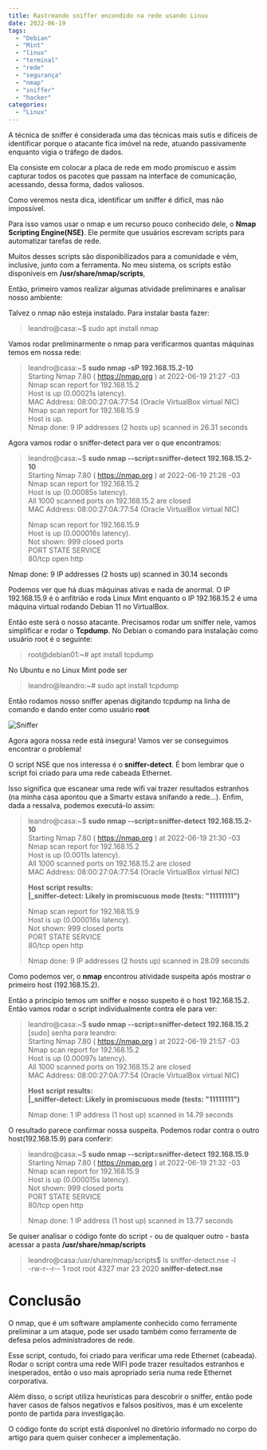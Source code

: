 ```yaml
---
title: Rastreando sniffer encondido na rede usando Linux
date: 2022-06-19
tags:
  - "Debian"
  - "Mint"
  - "linux"
  - "terminal"	
  - "rede"	
  - "segurança" 
  - "nmap"
  - "sniffer"
  - "hacker"	
categories:
  - "Linux"
---
```

A técnica de sniffer é considerada uma das técnicas mais sutis e difíceis de identificar porque o atacante fica imóvel na rede, atuando passivamente enquanto vigia o tráfego de dados. 

Ela consiste em colocar a placa de rede em modo promíscuo e assim capturar todos os pacotes que passam na interface de comunicação, acessando, dessa forma, dados valiosos.

Como veremos nesta dica, identificar um sniffer é difícil, mas não impossível.
<!--more-->
Para isso vamos usar o nmap e um recurso pouco conhecido dele, o **Nmap Scripting Engine(NSE)**. Ele permite que usuários escrevam scripts para automatizar tarefas de rede. 

Muitos desses scripts são disponibilizados para a comunidade e vêm, inclusive, junto com a ferramenta. No meu sistema, os scripts estão disponíveis em **/usr/share/nmap/scripts**,

Então, primeiro vamos realizar algumas atividade preliminares e  analisar nosso ambiente:

Talvez o nmap não esteja instalado. Para instalar basta fazer:
> leandro@casa:~$ sudo apt install nmap

Vamos rodar preliminarmente o nmap para verificarmos quantas máquinas temos em nossa rede:

>leandro@casa:~$ **sudo nmap -sP  192.168.15.2-10**  
>Starting Nmap 7.80 ( https://nmap.org ) at 2022-06-19 21:27 -03  
>Nmap scan report for 192.168.15.2  
>Host is up (0.00021s latency).  
>MAC Address: 08:00:27:0A:77:54 (Oracle VirtualBox virtual NIC)  
>Nmap scan report for 192.168.15.9  
>Host is up.  
>Nmap done: 9 IP addresses (2 hosts up) scanned in 26.31 seconds  
  
Agora vamos rodar o sniffer-detect para ver o que encontramos:

>leandro@casa:~$ **sudo nmap --script=sniffer-detect  192.168.15.2-10**  
>Starting Nmap 7.80 ( https://nmap.org ) at 2022-06-19 21:28 -03  
>Nmap scan report for 192.168.15.2  
>Host is up (0.00085s latency).  
>All 1000 scanned ports on 192.168.15.2 are closed  
>MAC Address: 08:00:27:0A:77:54 (Oracle VirtualBox virtual NIC)  
>  
>Nmap scan report for 192.168.15.9  
>Host is up (0.000016s latency).  
>Not shown: 999 closed ports  
>PORT   STATE SERVICE  
>80/tcp open  http  

Nmap done: 9 IP addresses (2 hosts up) scanned in 30.14 seconds

Podemos ver que há duas máquinas ativas e nada de anormal. O IP 192.168.15.9 é o anfitrião e roda Linux Mint enquanto o IP 192.168.15.2 é uma máquina virtual rodando Debian 11 no VirtualBox. 

Então este será o nosso atacante. Precisamos rodar um sniffer nele, vamos simplificar e rodar o **Tcpdump**. No Debian o comando para instalação como usuário root é o seguinte:

>root@debian01:~# apt install tcpdump 

No Ubuntu e no Linux Mint pode ser

>leandro@leandro:~# sudo apt install tcpdump 

Então rodamos nosso sniffer apenas digitando tcpdump na linha de comando e dando enter como usuário **root**

![Sniffer](/img/post/dica02/sniffer.png)

Agora agora nossa rede está insegura! Vamos ver se conseguimos encontrar o problema!

O script NSE que nos interessa é o **sniffer-detect**. É bom lembrar que o script foi criado para uma rede cabeada Ethernet. 

Isso significa que escanear uma rede wifi vai trazer resultados estranhos (na minha casa apontou que a Smartv estava snifando a rede...). Enfim, dada a ressalva, podemos executá-lo assim:

>leandro@casa:~$ **sudo nmap --script=sniffer-detect  192.168.15.2-10**  
>Starting Nmap 7.80 ( https://nmap.org ) at 2022-06-19 21:30 -03  
>Nmap scan report for 192.168.15.2  
>Host is up (0.0011s latency).  
>All 1000 scanned ports on 192.168.15.2 are closed  
>MAC Address: 08:00:27:0A:77:54 (Oracle VirtualBox virtual NIC)  
>  
>**Host script results:**  
>**|_sniffer-detect: Likely in promiscuous mode (tests: "11111111")**  
>  
>Nmap scan report for 192.168.15.9  
>Host is up (0.000016s latency).  
>Not shown: 999 closed ports  
>PORT   STATE SERVICE  
>80/tcp open  http  
>  
>Nmap done: 9 IP addresses (2 hosts up) scanned in 28.09 seconds  

Como podemos ver, o **nmap** encontrou atividade suspeita após mostrar o primeiro host (192.168.15.2).

Então a princípio temos um sniffer e nosso suspeito é o host 192.168.15.2. Então vamos rodar o script individualmente contra ele para ver:

>leandro@casa:~$ **sudo nmap --script=sniffer-detect  192.168.15.2**  
>[sudo] senha para leandro:  
>Starting Nmap 7.80 ( https://nmap.org ) at 2022-06-19 21:57 -03  
>Nmap scan report for 192.168.15.2  
>Host is up (0.00097s latency).  
>All 1000 scanned ports on 192.168.15.2 are closed  
>MAC Address: 08:00:27:0A:77:54 (Oracle VirtualBox virtual NIC)  
>  
>**Host script results:**  
>**|_sniffer-detect: Likely in promiscuous mode (tests: "11111111")**  
>  
>Nmap done: 1 IP address (1 host up) scanned in 14.79 seconds  

O resultado parece confirmar nossa suspeita. Podemos rodar contra o outro host(192.168.15.9) para conferir:

>leandro@casa:~$ **sudo nmap --script=sniffer-detect  192.168.15.9**  
>Starting Nmap 7.80 ( https://nmap.org ) at 2022-06-19 21:32 -03  
>Nmap scan report for 192.168.15.9  
>Host is up (0.000015s latency).  
>Not shown: 999 closed ports  
>PORT   STATE SERVICE  
>80/tcp open  http  
>  
>Nmap done: 1 IP address (1 host up) scanned in 13.77 seconds  


Se quiser analisar o código fonte do script - ou de qualquer outro - basta acessar a pasta **/usr/share/nmap/scripts**

>leandro@casa:/usr/share/nmap/scripts$ ls sniffer-detect.nse -l  
>-rw-r--r-- 1 root root 4327 mar 23  2020 **sniffer-detect.nse**  

# Conclusão
O nmap, que é um software amplamente conhecido como ferramente preliminar a um ataque, pode ser usado também como ferramente de defesa pelos administradores de rede.

Esse script, contudo, foi criado para verificar uma rede Ethernet (cabeada). Rodar o script contra uma rede WIFI pode trazer resultados estranhos e inesperados, 
então o uso mais apropriado seria numa rede Ethernet corporativa.

Além disso, o script utiliza heurísticas para descobrir o sniffer, então pode haver casos de falsos negativos e falsos positivos, mas é um excelente ponto de partida para investigação.

O código fonte do script está disponível no diretório informado no corpo do artigo para quem quiser conhecer a implementação.

